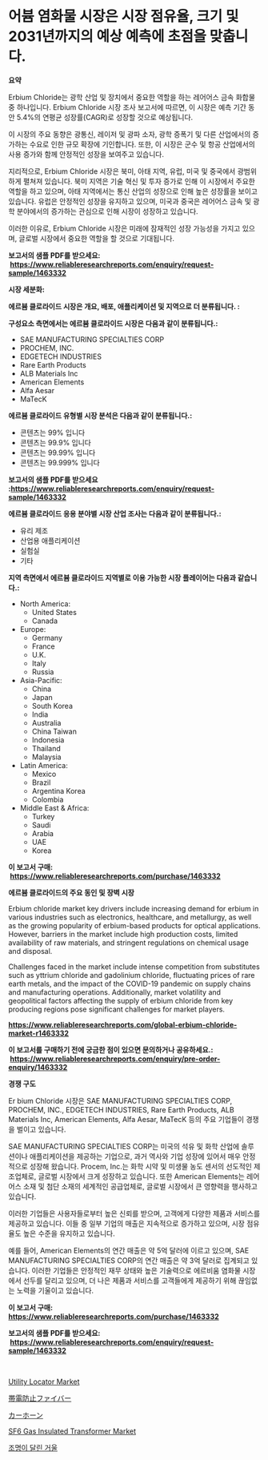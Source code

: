 <p><h1>어븀 염화물 시장은 시장 점유율, 크기 및 2031년까지의 예상 예측에 초점을 맞춥니다.</h1></p><p><strong>요약</strong></p>
<p><p>Erbium Chloride는 광학 산업 및 장치에서 중요한 역할을 하는 레어어스 금속 화합물 중 하나입니다. Erbium Chloride 시장 조사 보고서에 따르면, 이 시장은 예측 기간 동안 5.4%의 연평균 성장률(CAGR)로 성장할 것으로 예상됩니다. </p><p>이 시장의 주요 동향은 광통신, 레이저 및 광파 소자, 광학 증폭기 및 다른 산업에서의 증가하는 수요로 인한 규모 확장에 기인합니다. 또한, 이 시장은 군수 및 항공 산업에서의 사용 증가와 함께 안정적인 성장을 보여주고 있습니다.</p><p>지리적으로, Erbium Chloride 시장은 북미, 아태 지역, 유럽, 미국 및 중국에서 광범위하게 펼쳐져 있습니다. 북미 지역은 기술 혁신 및 투자 증가로 인해 이 시장에서 주요한 역할을 하고 있으며, 아태 지역에서는 통신 산업의 성장으로 인해 높은 성장률을 보이고 있습니다. 유럽은 안정적인 성장을 유지하고 있으며, 미국과 중국은 레어어스 금속 및 광학 분야에서의 증가하는 관심으로 인해 시장이 성장하고 있습니다.</p><p>이러한 이유로, Erbium Chloride 시장은 미래에 잠재적인 성장 가능성을 가지고 있으며, 글로벌 시장에서 중요한 역할을 할 것으로 기대됩니다.</p></p>
<p><strong>보고서의 샘플 PDF를 받으세요: &nbsp;<a href="https://www.reliableresearchreports.com/enquiry/request-sample/1463332">https://www.reliableresearchreports.com/enquiry/request-sample/1463332</a></strong></p>
<p><strong>시장 세분화:</strong></p>
<p><strong> 에르븀 클로라이드 시장은 개요, 배포, 애플리케이션 및 지역으로 더 분류됩니다. :</strong></p>
<p><strong>구성요소 측면에서는 에르븀 클로라이드 시장은 다음과 같이 분류됩니다.:</strong></p>
<p><ul><li>SAE MANUFACTURING SPECIALTIES CORP</li><li>PROCHEM, INC.</li><li>EDGETECH INDUSTRIES</li><li>Rare Earth Products</li><li>ALB Materials Inc</li><li>American Elements</li><li>Alfa Aesar</li><li>MaTecK</li></ul></p>
<p><strong> 에르븀 클로라이드 유형별 시장 분석은 다음과 같이 분류됩니다.:</strong></p>
<p><ul><li>콘텐츠는 99% 입니다</li><li>콘텐츠는 99.9% 입니다</li><li>콘텐츠는 99.99% 입니다</li><li>콘텐츠는 99.999% 입니다</li></ul></p>
<p><strong>보고서의 샘플 PDF를 받으세요 :<a href="https://www.reliableresearchreports.com/enquiry/request-sample/1463332">https://www.reliableresearchreports.com/enquiry/request-sample/1463332</a></strong></p>
<p><strong> 에르븀 클로라이드 응용 분야별 시장 산업 조사는 다음과 같이 분류됩니다.:</strong></p>
<p><ul><li>유리 제조</li><li>산업용 애플리케이션</li><li>실험실</li><li>기타</li></ul></p>
<p><strong>지역 측면에서 에르븀 클로라이드 지역별로 이용 가능한 시장 플레이어는 다음과 같습니다.:</strong></p>
<p><ul>
    <li>
        North America:
        <ul>
            <li>United States</li>
            <li>Canada</li>
        </ul>
    </li>
    <li>
        Europe:
        <ul>
            <li>Germany</li>
            <li>France</li>
            <li>U.K.</li>
            <li>Italy</li>
            <li>Russia</li>
        </ul>
    </li>
    <li>
        Asia-Pacific:
        <ul>
            <li>China</li>
            <li>Japan</li>
            <li>South Korea</li>
            <li>India</li>
            <li>Australia</li>
            <li>China Taiwan</li>
            <li>Indonesia</li>
            <li>Thailand</li>
            <li>Malaysia</li>
        </ul>
    </li>
    <li>
        Latin America:
        <ul>
            <li>Mexico</li>
            <li>Brazil</li>
            <li>Argentina Korea</li>
            <li>Colombia</li>
        </ul>
    </li>
    <li>
        Middle East & Africa:
        <ul>
            <li>Turkey</li>
            <li>Saudi</li>
            <li>Arabia</li>
            <li>UAE</li>
            <li>Korea</li>
        </ul>
    </li>
    </ul></p>
<p><strong>이 보고서 구매: &nbsp;<a href="https://www.reliableresearchreports.com/purchase/1463332">https://www.reliableresearchreports.com/purchase/1463332</a></strong></p>
<p><strong>에르븀 클로라이드의 주요 동인 및 장벽 시장</strong></p>
<p><p>Erbium chloride market key drivers include increasing demand for erbium in various industries such as electronics, healthcare, and metallurgy, as well as the growing popularity of erbium-based products for optical applications. However, barriers in the market include high production costs, limited availability of raw materials, and stringent regulations on chemical usage and disposal.</p><p>Challenges faced in the market include intense competition from substitutes such as yttrium chloride and gadolinium chloride, fluctuating prices of rare earth metals, and the impact of the COVID-19 pandemic on supply chains and manufacturing operations. Additionally, market volatility and geopolitical factors affecting the supply of erbium chloride from key producing regions pose significant challenges for market players.</p></p>
<p><strong><a href="https://www.reliableresearchreports.com/global-erbium-chloride-market-r1463332">https://www.reliableresearchreports.com/global-erbium-chloride-market-r1463332</a></strong></p>
<p><strong>이 보고서를 구매하기 전에 궁금한 점이 있으면 문의하거나 공유하세요.: &nbsp;<a href="https://www.reliableresearchreports.com/enquiry/pre-order-enquiry/1463332">https://www.reliableresearchreports.com/enquiry/pre-order-enquiry/1463332</a></strong></p>
<p><strong>경쟁 구도</strong></p>
<p><p>Er bium Chloride 시장은 SAE MANUFACTURING SPECIALTIES CORP, PROCHEM, INC., EDGETECH INDUSTRIES, Rare Earth Products, ALB Materials Inc, American Elements, Alfa Aesar, MaTecK 등의 주요 기업들이 경쟁을 벌이고 있습니다.</p><p>SAE MANUFACTURING SPECIALTIES CORP는 미국의 석유 및 화학 산업에 솔루션이나 애플리케이션을 제공하는 기업으로, 과거 역사와 기업 성장에 있어서 매우 안정적으로 성장해 왔습니다. Procem, Inc.는 화학 시약 및 미생물 농도 센서의 선도적인 제조업체로, 글로벌 시장에서 크게 성장하고 있습니다. 또한 American Elements는 레어어스 소재 및 첨단 소재의 세계적인 공급업체로, 글로벌 시장에서 큰 영향력을 행사하고 있습니다.</p><p>이러한 기업들은 사용자들로부터 높은 신뢰를 받으며, 고객에게 다양한 제품과 서비스를 제공하고 있습니다. 이들 중 일부 기업의 매출은 지속적으로 증가하고 있으며, 시장 점유율도 높은 수준을 유지하고 있습니다.</p><p>예를 들어, American Elements의 연간 매출은 약 5억 달러에 이르고 있으며, SAE MANUFACTURING SPECIALTIES CORP의 연간 매출은 약 3억 달러로 집계되고 있습니다. 이러한 기업들은 안정적인 재무 상태와 높은 기술력으로 에르비움 염화물 시장에서 선두를 달리고 있으며, 더 나은 제품과 서비스를 고객들에게 제공하기 위해 끊임없는 노력을 기울이고 있습니다.</p></p>
<p><strong>이 보고서 구매: &nbsp; <a href="https://www.reliableresearchreports.com/purchase/1463332">https://www.reliableresearchreports.com/purchase/1463332</a></strong></p>
<p><strong>보고서의 샘플 PDF를 받으세요: &nbsp;<a href="https://www.reliableresearchreports.com/enquiry/request-sample/1463332">https://www.reliableresearchreports.com/enquiry/request-sample/1463332</a></strong><strong></strong></p>
<p>&nbsp;</p>
<p><p><a href="https://github.com/jj19131/Market-Research-Report-List-2/blob/main/utility-locator-market.md">Utility Locator Market</a></p><p><a href="https://medium.com/@sandrajerde2015/%E6%8A%97%E9%9D%99%E9%9B%BB%E7%B9%8A%E7%B6%AD%E5%B8%82%E5%A0%B4%E8%A6%8F%E6%A8%A1-%E5%B8%82%E5%A0%B4%E8%A6%8B%E9%80%9A%E3%81%97%E3%81%A8%E5%B8%82%E5%A0%B4%E4%BA%88%E6%B8%AC-2024%E5%B9%B4%E3%81%8B%E3%82%892031%E5%B9%B4-0f6bf27d8878">帯電防止ファイバー</a></p><p><a href="https://medium.com/@sandrajerde2015/%E8%BB%8A%E3%81%AE%E3%83%9B%E3%83%BC%E3%83%B3%E3%81%AE%E5%B8%82%E5%A0%B4%E8%A6%8F%E6%A8%A1-cagr-%E3%83%88%E3%83%AC%E3%83%B3%E3%83%892024-2030-7cdaab6c472d">カーホーン</a></p><p><a href="https://github.com/jodemen/Market-Research-Report-List-2/blob/main/sf6-gas-insulated-transformer-market.md">SF6 Gas Insulated Transformer Market</a></p><p><a href="https://medium.com/@reinaurphy35/%EC%A1%B0%EB%AA%85-%EA%B1%B0%EC%9A%B8-%EC%8B%9C%EC%9E%A5-%EA%B2%BD%EC%9F%81-%EB%B6%84%EC%84%9D-%EC%8B%9C%EC%9E%A5-%EB%8F%99%ED%96%A5-%EB%B0%8F-2031%EB%85%84%EA%B9%8C%EC%A7%80%EC%9D%98-%EC%98%88%EC%B8%A1-6e4ab1c0e49b">조명이 달린 거울</a></p></p>